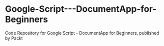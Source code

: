 # Google-Script---DocumentApp-for-Beginners
Code Repository for Google Script - DocumentApp for Beginners, published by Packt
